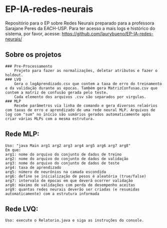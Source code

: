EP-IA-redes-neurais
=====================
Repositório para o EP sobre Redes Neurais preparado para a professora Sarajane Peres da EACH-USP.
Para ter acesso a mais logs e histórico do sistema, por favor, acesse: 
https://github.com/laurybueno/EP-IA-redes-neurais/


Sobre os projetos
------------------------
    ### Pre-Processamento
        Projeto para fazer as normalizações, deletar atributos e fazer o holdout.
    ### LVQ
        Gera o logAprendizado.csv que contem a taxa de erro do treinamento e da validação durante as epocas. Também gera MatrizConfusao.csv que contem a matriz de confusão gerada pelo teste.
        Cada elemento dos arquivos .csv são separados por virgulas.
    ### MLP
        Recebe parâmetros via linha de comando e gera diversos relaórios com taxas de erro e aprendizado de uma rede neural MLP. Arquivos de log com "sum" no início são sumários gerados automaticamente após criar várias MLPs com a mesma estrutura.


Rede MLP:
---------------
    Uso: "java Main arg1 arg2 arg3 arg4 arg5 arg6 arg7 arg8"
    Em que:
    arg1: nome do arquivo do conjunto de dados de treino
    arg2: nome do arquivo do conjunto de dados de validação
    arg3: nome do arquivo do conjunto de dados de teste
    arg4: taxa de aprendizado
    arg5: número de neurônios na camada escondida
    arg6: define se inicialização de pesos é aleatória (true/false)
    arg7: intervalo de épocas em que deverá ocorrer validação
    arg8: máximo de validações com perda de desempenho aceitas
    arg9: quantas redes neurais deverão ser criadas (e resumidas automaticamente) com a estrutura informada

Rede LVQ:
--------------------
    Uso: execute o Relatorio.java e siga as instruções do console.

